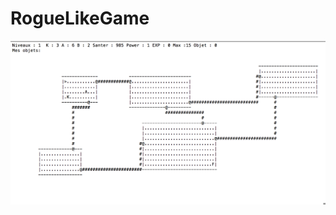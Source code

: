 # RogueLikeGame


![Alt text](https://github.com/zzyviolette/RogueLikeGame/raw/master/Screenshots/result.png)
